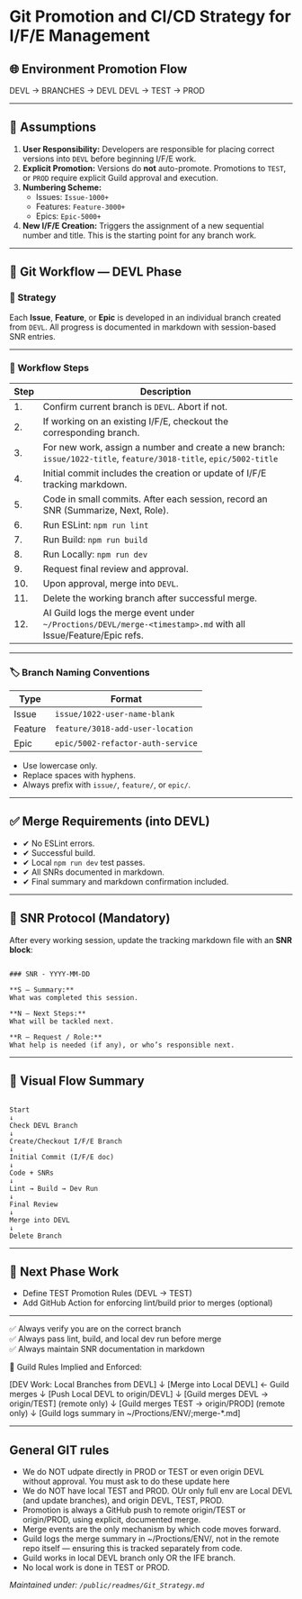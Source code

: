 # Git Promotion and CI/CD Strategy for I/F/E Management

## 🌐 Environment Promotion Flow


DEVL  → BRANCHES  → DEVL
DEVL → TEST → PROD

---

## 🔧 Assumptions

1. **User Responsibility:** Developers are responsible for placing correct versions into `DEVL` before beginning I/F/E work.
2. **Explicit Promotion:** Versions do **not** auto-promote. Promotions to `TEST`, or `PROD` require explicit Guild approval and execution.
3. **Numbering Scheme:**
   - Issues: `Issue-1000+`
   - Features: `Feature-3000+`
   - Epics: `Epic-5000+`
4. **New I/F/E Creation:** Triggers the assignment of a new sequential number and title. This is the starting point for any branch work.

---

## 🚧 Git Workflow — DEVL Phase

### 🔹 Strategy
Each **Issue**, **Feature**, or **Epic** is developed in an individual branch created from `DEVL`. All progress is documented in markdown with session-based SNR entries.

---

### 🔁 Workflow Steps

| Step | Description |
|------|-------------|
| 1. | Confirm current branch is `DEVL`. Abort if not. |
| 2. | If working on an existing I/F/E, checkout the corresponding branch. |
| 3. | For new work, assign a number and create a new branch: <br>`issue/1022-title`, `feature/3018-title`, `epic/5002-title` |
| 4. | Initial commit includes the creation or update of I/F/E tracking markdown. |
| 5. | Code in small commits. After each session, record an SNR (Summarize, Next, Role). |
| 6. | Run ESLint: `npm run lint` |
| 7. | Run Build: `npm run build` |
| 8. | Run Locally: `npm run dev` |
| 9. | Request final review and approval. |
| 10. | Upon approval, merge into `DEVL`. |
| 11. | Delete the working branch after successful merge. |
| 12. | AI Guild logs the merge event under `~/Proctions/DEVL/merge-<timestamp>.md` with all Issue/Feature/Epic refs. |

---

### 🏷 Branch Naming Conventions

| Type    | Format                              |
|---------|-------------------------------------|
| Issue   | `issue/1022-user-name-blank`        |
| Feature | `feature/3018-add-user-location`    |
| Epic    | `epic/5002-refactor-auth-service`   |

- Use lowercase only.
- Replace spaces with hyphens.
- Always prefix with `issue/`, `feature/`, or `epic/`.

---

## ✅ Merge Requirements (into DEVL)

- ✔ No ESLint errors.
- ✔ Successful build.
- ✔ Local `npm run dev` test passes.
- ✔ All SNRs documented in markdown.
- ✔ Final summary and markdown confirmation included.

---

## 📓 SNR Protocol (Mandatory)

After every working session, update the tracking markdown file with an **SNR block**:

```

### SNR - YYYY-MM-DD

**S — Summary:**
What was completed this session.

**N — Next Steps:**
What will be tackled next.

**R — Request / Role:**
What help is needed (if any), or who’s responsible next.

```

---

## 🧭 Visual Flow Summary

```

Start
↓
Check DEVL Branch
↓
Create/Checkout I/F/E Branch
↓
Initial Commit (I/F/E doc)
↓
Code + SNRs
↓
Lint → Build → Dev Run
↓
Final Review
↓
Merge into DEVL
↓
Delete Branch

```

---

## 📌 Next Phase Work

- Define TEST Promotion Rules (DEVL → TEST)
- Add GitHub Action for enforcing lint/build prior to merges (optional)

---

✅ Always verify you are on the correct branch  
✅ Always pass lint, build, and local dev run before merge  
✅ Always maintain SNR documentation in markdown  

🔐 Guild Rules Implied and Enforced:

[DEV Work: Local Branches from DEVL]
       ↓
[Merge into Local DEVL]  ← Guild merges
       ↓
[Push Local DEVL to origin/DEVL]
       ↓
[Guild merges DEVL → origin/TEST] (remote only)
       ↓
[Guild merges TEST → origin/PROD] (remote only)
       ↓
[Guild logs summary in ~/Proctions/ENV/;merge-*.md]

---
## General GIT rules
- We do NOT udpate directly in PROD or TEST or even origin DEVL without approval.  You must ask to do these update here
- We do NOT have local TEST and PROD.  OUr only full env are Local DEVL (and update branches), and origin DEVL, TEST, PROD.
- Promotion is always a GitHub push to remote origin/TEST or origin/PROD, using explicit, documented merge.
- Merge events are the only mechanism by which code moves forward.
- Guild logs the merge summary in ~/Proctions/ENV/, not in the remote repo itself — ensuring this is tracked separately from code.
- Guild works in local DEVL branch only OR the IFE branch. 
- No local work is done in TEST or PROD.



*Maintained under: `/public/readmes/Git_Strategy.md`*
```
